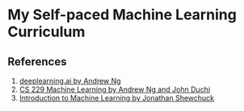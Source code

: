# My Self-paced Machine Learning Curriculum

## References
1. [deeplearning.ai by Andrew Ng](deeplearning.ai)
2. [CS 229 Machine Learning by Andrew Ng and John Duchi](http://cs229.stanford.edu/) 
3. [Introduction to Machine Learning by Jonathan Shewchuck](https://people.eecs.berkeley.edu/~jrs/189/)